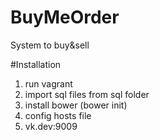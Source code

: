 # BuyMeOrder

System to buy&sell

#Installation

1) run vagrant
1) import sql files from sql folder
2) install bower (bower init)
3) config hosts file
4) vk.dev:9009
